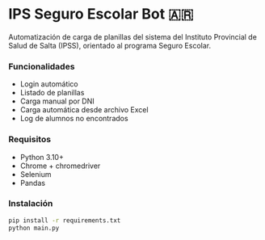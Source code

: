 # IPS Seguro Escolar Bot 🇦🇷

Automatización de carga de planillas del sistema del Instituto Provincial de Salud de Salta (IPSS), orientado al programa Seguro Escolar.

### Funcionalidades

- Login automático
- Listado de planillas
- Carga manual por DNI
- Carga automática desde archivo Excel
- Log de alumnos no encontrados

### Requisitos

- Python 3.10+
- Chrome + chromedriver
- Selenium
- Pandas

### Instalación

```bash
pip install -r requirements.txt
python main.py
```
